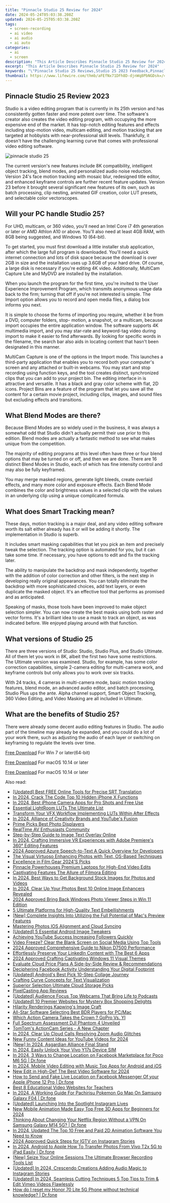 ```yaml
---
title: "Pinnacle Studio 25 Review for 2024"
date: 2024-05-24T05:03:38.208Z
updated: 2024-05-25T05:03:38.208Z
tags: 
  - screen-recording
  - ai video
  - ai audio
  - ai auto
categories: 
  - ai
  - screen
description: "This Article Describes Pinnacle Studio 25 Review for 2024"
excerpt: "This Article Describes Pinnacle Studio 25 Review for 2024"
keywords: "\"Pinnacle Studio 25 Reviews,Studio 25 2023 Feedback,Pinnacle Studio User Guide,Studio 25 Update Info 2023,High-Quality Studio 25 Screenshots,Studio 25 Performance Review,Studio 25 Software Testimonials 2023\""
thumbnail: https://www.lifewire.com/thmb/aFEfNx71DFh8D-djnWq8PbNGDsk=/400x300/filters:no_upscale():max_bytes(150000):strip_icc()/MinecraftStoryMode-5683226c3df78ccc15c52659.jpg
---
```


## Pinnacle Studio 25 Review 2023

 Studio is a video editing program that is currently in its 25th version and has consistently gotten faster and more potent over time. The software's creator also creates the  video editing program, with  occupying the more expensive end of the market.  It has top-notch editing features and effects including stop-motion video, multicam editing, and motion tracking that are targeted at hobbyists with near-professional skill levels. Thankfully, it doesn't have the challenging learning curve that comes with professional video editing software.

![pinnacle studio 25](https://images.wondershare.com/filmora/article-images/2022/07/pinnacle-studio-25.jpg)

The current version's new features include 8K compatibility, intelligent object tracking, blend modes, and personalized audio noise reduction. Version 24's face motion tracking with mosaic blur, redesigned title editor, and enhanced keyframe controls are further recent feature updates. Version 23 before it brought several significant new features of its own, such as batch processing, clip nesting, animated GIF creation, color LUT presets, and selectable color vectorscopes.

## Will your PC handle  Studio 25?

For UHD, multicam, or 360 video, you'll need an Intel Core i7 4th generation or later or AMD Athlon A10 or above. You'll also need at least 4GB RAM, with 8GB being suggested, and Windows 10 (64-bit).

To get started, you must first download a little installer stub application, after which the large full program is downloaded. You'll need a quick internet connection and lots of disk space because the download is over 2GB in size and the installation uses up 3.6GB of your hard drive. Of course, a large disk is necessary if you're editing 4K video. Additionally, MultiCam Capture Lite and MyDVD are installed by the installation.

When you launch the program for the first time, you're invited to the User Experience Improvement Program, which transmits anonymous usage data back to the firm; turning that off if you're not interested is simple. The Import option allows you to record and open media files, a dialog box informs you next.

It is simple to choose the forms of importing you require, whether it be from a DVD, computer folders, stop- motion, a snapshot, or a multicam, because import occupies the entire application window. The software supports 4K multimedia import, and you may star-rate and keyword-tag video during import to make it easier to find afterwards. By looking for specific words in the filename, the search bar also aids in locating content that hasn't been designated in this manner.

MultiCam Capture is one of the options in the Import mode. This launches a third-party application that enables you to record both your computer's screen and any attached or built-in webcams. You may start and stop recording using function keys, and the tool creates distinct, synchronized clips that you can add to your project bin. The editing interface in  is attractive and versatile. It has a black and gray color scheme with flat, 2D icons. Project Bins are a feature of the program that let you save all the content for a certain movie project, including clips, images, and sound files but excluding effects and transitions.

## What Blend Modes are there?

Because Blend Modes are so widely used in the business, it was always a somewhat odd that  Studio didn't actually permit their use prior to this edition. Blend modes are actually a fantastic method to see what makes  unique from the competition.

The majority of editing programs at this level often have three or four blend options that may be turned on or off, and then we are done. There are 16 distinct Blend Modes in  Studio, each of which has fine intensity control and may also be fully keyframed.

You may merge masked regions, generate light bleeds, create overlaid effects, and many more color and exposure effects. Each Blend Mode combines the color and brightness values in a selected clip with the values in an underlying clip using a unique complicated formula.

## What does Smart Tracking mean?

These days, motion tracking is a major deal, and any video editing software worth its salt either already has it or will be adding it shortly. The implementation in  Studio is superb.

It includes smart masking capabilities that let you pick an item and precisely tweak the selection. The tracking option is automated for you, but it can take some time. If necessary, you have options to edit and fix the tracking later.

The ability to manipulate the backdrop and mask independently, together with the addition of color correction and other filters, is the next step in developing really original appearances. You can totally eliminate the backdrop with more sophisticated choices, add text layers, or even duplicate the masked object. It's an effective tool that performs as promised and as anticipated.

Speaking of masks, those tools have been improved to make object selection simpler. You can now create the best masks using both raster and vector forms. It's a brilliant idea to use a mask to track an object, as was indicated before. We enjoyed playing around with that function.

## What versions of  Studio 25

There are three versions of  Studio: Studio, Studio Plus, and Studio Ultimate. All of them let you work in 8K, albeit the first two have some restrictions. The Ultimate version was examined. Studio, for example, has some color correction capabilities, simple 2-camera editing for multi-camera work, and keyframe controls but only allows you to work over six tracks.

With 24 tracks, 4 cameras in multi-camera mode, basic motion tracking features, blend mode, an advanced audio editor, and batch processing, Studio Plus ups the ante. Alpha channel support, Smart Object Tracking, 360 Video Editing, and Video Masking are all included in Ultimate.

## What are the benefits of  Studio 25?

There were already some decent audio editing features in  Studio. The audio part of the timeline may already be expanded, and you could do a lot of your work there, such as adjusting the audio of each layer or switching on keyframing to regulate the levels over time.

[Free Download](https://tools.techidaily.com/wondershare/filmora/download/) For Win 7 or later(64-bit)

[Free Download](https://tools.techidaily.com/wondershare/filmora/download/) For macOS 10.14 or later

[Free Download](https://tools.techidaily.com/wondershare/filmora/download/) For macOS 10.14 or later

<ins class="adsbygoogle"
     style="display:block"
     data-ad-format="autorelaxed"
     data-ad-client="ca-pub-7571918770474297"
     data-ad-slot="1223367746"></ins>

<ins class="adsbygoogle"
     style="display:block"
     data-ad-format="autorelaxed"
     data-ad-client="ca-pub-7571918770474297"
     data-ad-slot="1223367746"></ins>



<ins class="adsbygoogle"
     style="display:block"
     data-ad-client="ca-pub-7571918770474297"
     data-ad-slot="8358498916"
     data-ad-format="auto"
     data-full-width-responsive="true"></ins>


<span class="atpl-alsoreadstyle">Also read:</span>
<div><ul>
<li><a href="https://extra-resources.techidaily.com/updated-best-free-online-tools-for-precise-srt-translation/"><u>[Updated] Best FREE Online Tools for Precise SRT Translation</u></a></li>
<li><a href="https://extra-resources.techidaily.com/in-2024-crack-the-code-top-10-hidden-iphone-x-functions/"><u>In 2024, Crack The Code  Top 10 Hidden iPhone X Functions</u></a></li>
<li><a href="https://extra-resources.techidaily.com/in-2024-best-iphone-camera-apps-for-pro-shots-and-free-use/"><u>In 2024, Best iPhone Camera Apps for Pro Shots and Free Use</u></a></li>
<li><a href="https://extra-resources.techidaily.com/essential-lightroom-luts-the-ultimate-list/"><u>Essential LightRoom LUTs  The Ultimate List</u></a></li>
<li><a href="https://extra-resources.techidaily.com/transform-your-vfx-workflow-implementing-luts-within-after-effects/"><u>Transform Your VFX Workflow  Implementing LUTs Within After Effects</u></a></li>
<li><a href="https://extra-resources.techidaily.com/in-2024-alliance-of-creativity-brands-and-youtubes-fusion/"><u>In 2024, Alliance of Creativity  Brands and YouTube's Fusion</u></a></li>
<li><a href="https://extra-resources.techidaily.com/prime-picks-best-photo-displayers/"><u>Prime Picks  Best Photo Displayers</u></a></li>
<li><a href="https://extra-resources.techidaily.com/realtime-av-enthusiasts-community/"><u>RealTime AV Enthusiasts Community</u></a></li>
<li><a href="https://extra-resources.techidaily.com/step-by-step-guide-to-image-text-overlay-online/"><u>Step-by-Step Guide to Image Text Overlay Online</u></a></li>
<li><a href="https://extra-resources.techidaily.com/in-2024-crafting-immersive-vr-experiences-with-adobe-premieres-360-editing-features/"><u>In 2024, Crafting Immersive VR Experiences with Adobe Premiere's 360° Editing Features</u></a></li>
<li><a href="https://extra-resources.techidaily.com/2024-approved-azure-speech-to-text-a-quick-overview-for-developers/"><u>2024 Approved  Azure Speech-to-Text  A Quick Overview for Developers</u></a></li>
<li><a href="https://extra-resources.techidaily.com/the-visual-virtuoso-enhancing-photos-with-text-os-based-techniques/"><u>The Visual Virtuoso  Enhancing Photos with Text, OS-Based Techniques</u></a></li>
<li><a href="https://extra-resources.techidaily.com/excellence-in-film-gear-2024s-picks/"><u>Excellence in Film Gear  2024'S Picks</u></a></li>
<li><a href="https://extra-resources.techidaily.com/pinnacle-powerhouses-premium-laptops-for-high-end-video-edits/"><u>Pinnacle Powerhouses  Premium Laptops for High-End Video Edits</u></a></li>
<li><a href="https://extra-resources.techidaily.com/captivating-features-the-allure-of-filmora-editing/"><u>Captivating Features  The Allure of Filmora Editing</u></a></li>
<li><a href="https://extra-resources.techidaily.com/in-2024-best-ways-to-get-background-stock-images-for-photos-and-videos/"><u>In 2024, Best Ways to Get Background Stock Images for Photos and Videos</u></a></li>
<li><a href="https://extra-resources.techidaily.com/in-2024-clear-up-your-photos-best-10-online-image-enhancers-revealed/"><u>In 2024, Clear Up Your Photos  Best 10 Online Image Enhancers Revealed</u></a></li>
<li><a href="https://extra-resources.techidaily.com/2024-approved-bring-back-windows-photo-viewer-steps-in-win-11-edition/"><u>2024 Approved  Bring Back Windows Photo Viewer  Steps in Win 11 Edition</u></a></li>
<li><a href="https://extra-resources.techidaily.com/5-ultimate-platforms-for-high-quality-text-embellishments/"><u>5 Ultimate Platforms for High-Quality Text Embellishments</u></a></li>
<li><a href="https://extra-resources.techidaily.com/new-complete-insights-into-utilizing-the-full-potential-of-macs-preview-features/"><u>[New] Complete Insights Into Utilizing the Full Potential of Mac's Preview Features</u></a></li>
<li><a href="https://extra-resources.techidaily.com/mastering-photos-ios-alignment-and-cloud-syncing/"><u>Mastering Photos  IOS Alignment and Cloud Syncing</u></a></li>
<li><a href="https://extra-resources.techidaily.com/updated-5-essential-android-image-tweakers/"><u>[Updated] 5 Essential Android Image Tweakers</u></a></li>
<li><a href="https://extra-resources.techidaily.com/achieving-youtube-success-increasing-followers-quickly/"><u>Achieving YouTube Success  Increasing Followers Quickly</u></a></li>
<li><a href="https://extra-resources.techidaily.com/video-freeze-clear-the-blank-screen-on-social-media-using-top-tools/"><u>Video Freeze? Clear the Blank Screen on Social Media Using Top Tools</u></a></li>
<li><a href="https://extra-resources.techidaily.com/2024-approved-comprehensive-guide-to-nikon-d7500-performance/"><u>2024 Approved  Comprehensive Guide to Nikon D7500 Performance</u></a></li>
<li><a href="https://extra-resources.techidaily.com/effortlessly-preserve-your-linkedin-content-with-the-best-6-apps/"><u>Effortlessly Preserve Your LinkedIn Content with The Best 6 Apps</u></a></li>
<li><a href="https://extra-resources.techidaily.com/2024-approved-crafting-captivating-windows-11-visual-themes/"><u>2024 Approved  Crafting Captivating Windows 11 Visual Themes</u></a></li>
<li><a href="https://extra-resources.techidaily.com/evaluate-cloud-price-plans-a-side-by-side-review-and-recommendations/"><u>Evaluate Cloud Price Plans  A Side-by-Side Review & Recommendations</u></a></li>
<li><a href="https://extra-resources.techidaily.com/deciphering-facebook-activity-understanding-your-digital-footprint/"><u>Deciphering Facebook Activity  Understanding Your Digital Footprint</u></a></li>
<li><a href="https://extra-resources.techidaily.com/updated-androids-best-pick-10-step-collage-journey/"><u>[Updated] Android's Best Pick  10-Step Collage Journey</u></a></li>
<li><a href="https://extra-resources.techidaily.com/crafting-curve-concepts-for-text-visualization/"><u>Crafting Curve Concepts for Text Visualization</u></a></li>
<li><a href="https://extra-resources.techidaily.com/superior-selection-ultimate-cloud-storage-picks/"><u>Superior Selection  Ultimate Cloud Storage Picks</u></a></li>
<li><a href="https://extra-resources.techidaily.com/pixelcasting-app-reviews/"><u>PixelCasting App Reviews</u></a></li>
<li><a href="https://extra-resources.techidaily.com/updated-audience-focus-top-webcams-that-bring-life-to-podcasts/"><u>[Updated] Audience Focus  Top Webcams That Bring Life to Podcasts</u></a></li>
<li><a href="https://extra-resources.techidaily.com/updated-10-premier-websites-for-mystery-box-shopping-delights/"><u>[Updated] 10 Premier Websites for Mystery Box Shopping Delights</u></a></li>
<li><a href="https://extra-resources.techidaily.com/hilarity-renderings-kapwings-image-craft/"><u>Hilarity Renderings  Kapwing's Image Craft</u></a></li>
<li><a href="https://extra-resources.techidaily.com/all-star-software-selecting-best-bdr-players-for-pcmac/"><u>All-Star Software  Selecting Best BDR Players for PC/Mac</u></a></li>
<li><a href="https://extra-resources.techidaily.com/which-action-camera-takes-the-crown-gopro-vs-yi/"><u>Which Action Camera Takes the Crown ? GoPro Vs. YI</u></a></li>
<li><a href="https://extra-resources.techidaily.com/full-spectrum-assessment-dji-phantom-4-unveiled/"><u>Full Spectrum Assessment  DJI Phantom 4 Unveiled</u></a></li>
<li><a href="https://extra-resources.techidaily.com/tomtoms-actioncam-series-a-new-chapter/"><u>TomTom's ActionCam Series - A New Chapter</u></a></li>
<li><a href="https://extra-resources.techidaily.com/in-2024-clear-up-cloud-calls-resolving-zoom-audio-glitches/"><u>In 2024, Clear Up Cloud Calls  Resolving Zoom Audio Glitches</u></a></li>
<li><a href="https://ai-video-editing.techidaily.com/new-funny-content-ideas-for-youtube-videos-for-2024/"><u>New Funny Content Ideas for YouTube Videos for 2024</u></a></li>
<li><a href="https://screen-activity-recording.techidaily.com/new-in-2024-asgardian-alliance-final-stand/"><u>[New] In 2024, Asgardian Alliance  Final Stand</u></a></li>
<li><a href="https://sim-unlock.techidaily.com/in-2024-easily-unlock-your-vivo-y17s-device-sim-by-drfone-android/"><u>In 2024, Easily Unlock Your Vivo Y17s Device SIM</u></a></li>
<li><a href="https://fake-location.techidaily.com/in-2024-3-ways-to-change-location-on-facebook-marketplace-for-poco-m6-5g-drfone-by-drfone-virtual-android/"><u>In 2024, 3 Ways to Change Location on Facebook Marketplace for Poco M6 5G | Dr.fone</u></a></li>
<li><a href="https://ai-video-tools.techidaily.com/in-2024-mobile-video-editing-with-music-top-apps-for-android-and-ios/"><u>In 2024, Mobile Video Editing with Music Top Apps for Android and iOS</u></a></li>
<li><a href="https://video-creation-software.techidaily.com/new-edit-in-high-def-the-best-video-software-for-2024/"><u>New Edit in High-Def The Best Video Software for 2024</u></a></li>
<li><a href="https://location-social.techidaily.com/how-to-send-and-fake-live-location-on-facebook-messenger-of-your-apple-iphone-12-pro-drfone-by-drfone-virtual-ios/"><u>How to Send and Fake Live Location on Facebook Messenger Of your Apple iPhone 12 Pro | Dr.fone</u></a></li>
<li><a href="https://ai-editing-video.techidaily.com/best-8-educational-video-websites-for-teachers/"><u>Best 8 Educational Video Websites for Teachers</u></a></li>
<li><a href="https://android-pokemon-go.techidaily.com/in-2024-a-working-guide-for-pachirisu-pokemon-go-map-on-samsung-galaxy-f04-drfone-by-drfone-virtual-android/"><u>In 2024, A Working Guide For Pachirisu Pokemon Go Map On Samsung Galaxy F04 | Dr.fone</u></a></li>
<li><a href="https://instagram-clips.techidaily.com/updated-launching-into-the-spotlight-instagram-lives/"><u>[Updated] Launching Into the Spotlight  Instagram Lives</u></a></li>
<li><a href="https://ai-video-tools.techidaily.com/new-mobile-animation-made-easy-top-free-3d-apps-for-beginners-for-2024/"><u>New Mobile Animation Made Easy Top Free 3D Apps for Beginners for 2024</u></a></li>
<li><a href="https://fake-location.techidaily.com/thinking-about-changing-your-netflix-region-without-a-vpn-on-samsung-galaxy-m14-5g-drfone-by-drfone-virtual-android/"><u>Thinking About Changing Your Netflix Region Without a VPN On Samsung Galaxy M14 5G? | Dr.fone</u></a></li>
<li><a href="https://video-creation-software.techidaily.com/in-2024-updated-the-top-10-free-and-paid-2d-animation-software-you-need-to-know/"><u>In 2024, Updated The Top 10 Free and Paid 2D Animation Software You Need to Know</u></a></li>
<li><a href="https://instagram-video-recordings.techidaily.com/2024-approved-quick-steps-for-igtv-on-instagram-stories/"><u>2024 Approved  Quick Steps for IGTV on Instagram Stories</u></a></li>
<li><a href="https://android-transfer.techidaily.com/in-2024-android-to-apple-how-to-transfer-photos-from-vivo-t2x-5g-to-ipad-easily-drfone-by-drfone-transfer-from-android-transfer-from-android/"><u>In 2024, Android to Apple How To Transfer Photos From Vivo T2x 5G to iPad Easily | Dr.fone</u></a></li>
<li><a href="https://on-screen-recording.techidaily.com/new-seize-your-online-sessions-the-ultimate-browser-recording-tools-list/"><u>[New] Seize Your Online Sessions  The Ultimate Browser Recording Tools List</u></a></li>
<li><a href="https://instagram-clips.techidaily.com/updated-in-2024-crescendo-creations-adding-audio-magic-to-instagram-stories/"><u>[Updated] In 2024, Crescendo Creations  Adding Audio Magic to Instagram Stories</u></a></li>
<li><a href="https://vimeo-videos.techidaily.com/updated-in-2024-seamless-cutting-techniques-5-top-tips-to-trim-and-edit-vimeo-videos-flawlessly/"><u>[Updated] In 2024, Seamless Cutting Techniques  5 Top Tips to Trim & Edit Vimeo Videos Flawlessly</u></a></li>
<li><a href="https://techidaily.com/how-do-i-reset-my-honor-70-lite-5g-phone-without-technical-knowledge-drfone-by-drfone-reset-android-reset-android/"><u>How do I reset my Honor 70 Lite 5G Phone without technical knowledge? | Dr.fone</u></a></li>
</ul></div>

